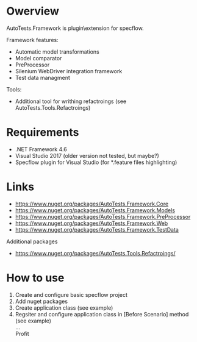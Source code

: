 # Owerview

AutoTests.Framework is plugin\extension for specflow.

Framework features:
- Automatic model transformations
- Model comparator
- PreProcessor
- Silenium WebDriver integration framework
- Test data managment

Tools:
- Additional tool for writhing refactroings (see AutoTests.Tools.Refactroings)

# Requirements
- .NET Framework 4.6
- Visual Studio 2017 (older version not tested, but maybe?)
- Specflow plugin for Visual Studio (for *.feature files highlighting)

# Links

- https://www.nuget.org/packages/AutoTests.Framework.Core
- https://www.nuget.org/packages/AutoTests.Framework.Models
- https://www.nuget.org/packages/AutoTests.Framework.PreProcessor
- https://www.nuget.org/packages/AutoTests.Framework.Web
- https://www.nuget.org/packages/AutoTests.Framework.TestData

Additional packages
- https://www.nuget.org/packages/AutoTests.Tools.Refactroings/

# How to use
1) Create and configure basic specflow project
2) Add nuget packages
3) Create application class (see example)
4) Regsiter and configure application class in [Before Scenario] method (see example)  
...  
Profit

